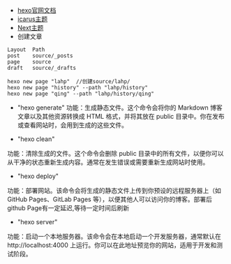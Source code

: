 + [hexo官网文档](https://hexo.io/zh-cn/docs/commands)
+ [icarus主题](https://ppoffice.github.io/hexo-theme-icarus/uncategorized/getting-started-with-icarus/)
+ [Next主题](https://theme-next.js.org/docs/theme-settings/)
+ 创建文章
```
Layout	Path
post	source/_posts
page	source
draft	source/_drafts

hexo new page "lahp"  //创建source/lahp/
hexo new page "history" --path "lahp/history"  
hexo new page "qing" --path "lahp/history/qing"
```
+ "hexo generate"
功能：生成静态文件。这个命令会将你的 Markdown 博客文章以及其他资源转换成 HTML 格式，并将其放在 public 目录中。你在发布或查看网站时，会用到生成的这些文件。

+  "hexo clean"

功能：清除生成的文件。这个命令会删除 public 目录中的所有文件，以便你可以从干净的状态重新生成内容。通常在发生错误或需要重新生成网站时使用。

+  "hexo deploy"

功能：部署网站。该命令会将生成的静态文件上传到你预设的远程服务器上（如 GitHub Pages、GitLab Pages 等），以便其他人可以访问你的博客。部署后github Page有一定延迟,等待一定时间后刷新

+  "hexo server"

功能：启动一个本地服务器。该命令会在本地启动一个开发服务器，通常默认在 http://localhost:4000 上运行。你可以在此地址预览你的网站，适用于开发和测试阶段。